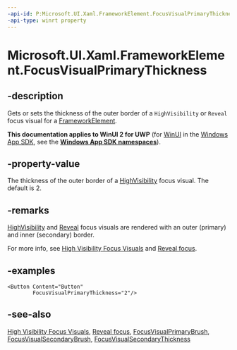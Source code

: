 ```yaml
---
-api-id: P:Microsoft.UI.Xaml.FrameworkElement.FocusVisualPrimaryThickness
-api-type: winrt property
---
```


<!-- Property syntax
public Windows.UI.Xaml.Thickness FocusVisualPrimaryThickness { get;  set; }
-->

# Microsoft.UI.Xaml.FrameworkElement.FocusVisualPrimaryThickness

## -description

Gets or sets the thickness of the outer border of a `HighVisibility` or `Reveal` focus visual for a [FrameworkElement](frameworkelement.md).

**This documentation applies to WinUI 2 for UWP** (for [WinUI](/windows/apps/winui/winui3/) in the [Windows App SDK](/windows/apps/windows-app-sdk/), see the **[Windows App SDK namespaces](/windows/windows-app-sdk/api/winrt/)**).

## -property-value

The thickness of the outer border of a [HighVisibility](focusvisualkind.md) focus visual. The default is 2.

## -remarks

[HighVisibility](focusvisualkind.md) and [Reveal](focusvisualkind.md) focus visuals are rendered with an outer (primary) and inner (secondary) border.

For more info, see [High Visibility Focus Visuals](/windows/apps/design/input/guidelines-for-visualfeedback#high-visibility-focus-visuals) and [Reveal focus](/windows/apps/design/style/reveal-focus).

## -examples

```xaml
<Button Content="Button"
        FocusVisualPrimaryThickness="2"/>
```

## -see-also

[High Visibility Focus Visuals](/windows/apps/design/input/guidelines-for-visualfeedback#high-visibility-focus-visuals), [Reveal focus](/windows/apps/design/style/reveal-focus), [FocusVisualPrimaryBrush](frameworkelement_focusvisualprimarybrush.md), [FocusVisualSecondaryBrush](frameworkelement_focusvisualsecondarybrush.md), [FocusVisualSecondaryThickness](frameworkelement_focusvisualsecondarythickness.md)
